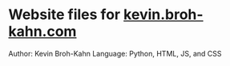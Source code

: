 # Website files for [kevin.broh-kahn.com](http://kevin.broh-kahn.com)
Author: Kevin Broh-Kahn
Language: Python, HTML, JS, and CSS
